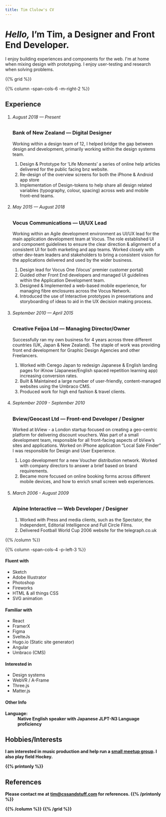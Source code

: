 ```yaml
---
title: Tim Clulow's CV
---
```


# _Hello,_ I’m Tim, a Designer and Front End Developer.

 I enjoy building experiences and components for the web. I'm at home when mixing design with prototyping. I enjoy user-testing and research when solving problems.

{{% grid %}}

{{% column -span-cols-6 -m-right-2 %}}

## Experience

1. ###### _August 2018 — Present_
   ### Bank of New Zealand — Digital Designer
   Working within a design team of 12, I helped bridge the gap between design and development, primarily working within the design systems team.
   1. Design & Prototype for ‘Life Moments’ a series of online help articles delivered for the public facing bnz website.
   1. Re-design of the overview screens for both the iPhone & Android app store
   1. Implementation of Design-tokens to help share all design related variables (typography, colour, spacing) across web and mobile front-end teams.

1. ###### _May 2015 — August 2018_
   ### Vocus Communications — UI/UX Lead
   Working within an Agile development environment as UI/UX lead for the main application development team at Vocus. The role established UI and component guidelines to ensure the clear direction & alignment of a consistent UI for both marketing and app teams. Worked closely with other dev-team leaders and stakeholders to bring a consistent vision for the applications delivered and used by the wider business.

   1. Design lead for Vocus One (Vocus’ premier customer portal)
   1. Guided other Front End developers and managed UI guidelines within the Application Development team.
   1. Designed & Implemented a web-based mobile experience, for managing fibre enclosures across the Vocus Network.
   1. Introduced the use of Interactive prototypes in presentations and storyboarding of ideas to aid in the UX decision making process.

1. ###### _September 2010 — April 2015_
   ### Creative Feijoa Ltd — Managing Director/Owner
   Successfully ran my own business for 4 years across three different countries (UK, Japan & New Zealand). The staple of work was providing front end development for Graphic Design Agencies and other Freelancers.

   1. Worked with Cerego Japan to redesign Japanese & English landing pages for iKnow (Japanese/English spaced repetition learning app) increasing conversion rates.
   1. Built & Maintained a large number of user-friendly, content-managed websites using the Umbraco CMS.
   1. Produced work for high end fashion & travel clients.

1. ###### _September 2009 - September 2010_
   ### Bview/Geocast Ltd — Front-end Developer / Designer

   Worked at bView - a London startup focused on creating a geo-centric platform for delivering discount vouchers. Was part of a small development team, responsible for all front-facing aspects of bView’s sites and applications.
   Worked on iPhone application “Local Sale Finder” I was responsible for Design and User Experience.

   1. Logo development for a new Voucher distribution network. Worked with company directors to answer a brief based on brand requirements.
   1. Became more focused on online booking forms across different mobile devices, and how to enrich small screen web experiences.

1. ###### _March 2006 - August 2009_
   ### Alpine Interactive — Web Developer / Designer

   1. Worked with Press and media clients, such as the Spectator, the Independent, Editorial Intelligence and Full Circle Films.
   1. Delivered Football World Cup 2006 website for the telegraph.co.uk

{{% /column %}}

{{% column -span-cols-4 -p-left-3 %}}

#### Fluent with

- Sketch
- Adobe Illustrator
- Photoshop
- Fireworks
- HTML & all things CSS
- SVG animation

#### Familiar with

- React
- FramerX
- Figma
- SvelteJs
- Hugo.io (Static site generator)
- Angular
- Umbraco (CMS)

#### Interested in

- Design systems
- WebVR / A-Frame
- Three.js
- Matter.js

#### Other Info

<dl>
  <dt><strong>Language:<strong></dt>
  <dd>Native English speaker with Japanese JLPT-N3 Language proficiency</dd>
</dl>

## Hobbies/Interests

I am interested in music production and help run a [small meetup group](https://www.meetup.com/Music-Production-Geeks/). I also play field Hockey.

{{% printonly %}}

## References

Please contact me at [tim@cssandstuff.com](mailto:tim@cssandstuff.com) for references.
{{% /printonly %}}

{{% /column %}}
{{% /grid %}}
